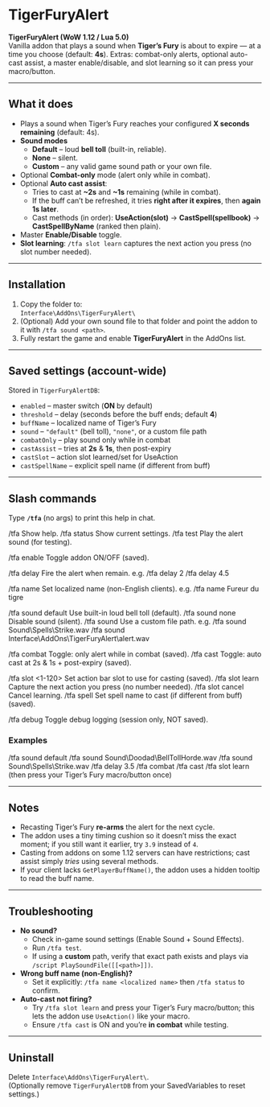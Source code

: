 # TigerFuryAlert

**TigerFuryAlert (WoW 1.12 / Lua 5.0)**  
Vanilla addon that plays a sound when **Tiger’s Fury** is about to expire — at a time you choose (default: **4s**). Extras: combat-only alerts, optional auto-cast assist, a master enable/disable, and slot learning so it can press your macro/button.

---

## What it does

- Plays a sound when Tiger’s Fury reaches your configured **X seconds remaining** (default: 4s).
- **Sound modes**
  - **Default** – loud **bell toll** (built-in, reliable).
  - **None** – silent.
  - **Custom** – any valid game sound path or your own file.
- Optional **Combat-only** mode (alert only while in combat).
- Optional **Auto cast assist**:
  - Tries to cast at **~2s** and **~1s** remaining (while in combat).
  - If the buff can’t be refreshed, it tries **right after it expires**, then **again 1s later**.
  - Cast methods (in order): **UseAction(slot)** → **CastSpell(spellbook)** → **CastSpellByName** (ranked then plain).
- Master **Enable/Disable** toggle.
- **Slot learning**: `/tfa slot learn` captures the next action you press (no slot number needed).

---

## Installation

1. Copy the folder to:  
   `Interface\AddOns\TigerFuryAlert\`
2. (Optional) Add your own sound file to that folder and point the addon to it with `/tfa sound <path>`.
3. Fully restart the game and enable **TigerFuryAlert** in the AddOns list.

---

## Saved settings (account-wide)

Stored in `TigerFuryAlertDB`:

- `enabled` – master switch (**ON** by default)
- `threshold` – delay (seconds before the buff ends; default **4**)
- `buffName` – localized name of Tiger’s Fury
- `sound` – `"default"` (bell toll), `"none"`, or a custom file path
- `combatOnly` – play sound only while in combat
- `castAssist` – tries at **2s** & **1s**, then post-expiry
- `castSlot` – action slot learned/set for UseAction
- `castSpellName` – explicit spell name (if different from buff)

---

## Slash commands

Type **`/tfa`** (no args) to print this help in chat.

/tfa Show help.
/tfa status Show current settings.
/tfa test Play the alert sound (for testing).

/tfa enable Toggle addon ON/OFF (saved).

/tfa delay <seconds> Fire the alert when <seconds> remain.
e.g. /tfa delay 2
/tfa delay 4.5

/tfa name <Buff Name> Set localized name (non-English clients).
e.g. /tfa name Fureur du tigre

/tfa sound default Use built-in loud bell toll (default).
/tfa sound none Disable sound (silent).
/tfa sound <path> Use a custom file path.
e.g. /tfa sound Sound\Spells\Strike.wav
/tfa sound Interface\AddOns\TigerFuryAlert\alert.wav

/tfa combat Toggle: only alert while in combat (saved).
/tfa cast Toggle: auto cast at 2s & 1s + post-expiry (saved).

/tfa slot <1-120> Set action bar slot to use for casting (saved).
/tfa slot learn Capture the next action you press (no number needed).
/tfa slot cancel Cancel learning.
/tfa spell <name> Set spell name to cast (if different from buff) (saved).

/tfa debug Toggle debug logging (session only, NOT saved).

### Examples

/tfa sound default
/tfa sound Sound\Doodad\BellTollHorde.wav
/tfa sound Sound\Spells\Strike.wav
/tfa delay 3.5
/tfa combat
/tfa cast
/tfa slot learn (then press your Tiger’s Fury macro/button once)

---

## Notes

- Recasting Tiger’s Fury **re-arms** the alert for the next cycle.
- The addon uses a tiny timing cushion so it doesn’t miss the exact moment; if you still want it earlier, try `3.9` instead of `4`.
- Casting from addons on some 1.12 servers can have restrictions; cast assist simply _tries_ using several methods.
- If your client lacks `GetPlayerBuffName()`, the addon uses a hidden tooltip to read the buff name.

---

## Troubleshooting

- **No sound?**
  - Check in-game sound settings (Enable Sound + Sound Effects).
  - Run `/tfa test`.
  - If using a **custom** path, verify that exact path exists and plays via `/script PlaySoundFile([[<path>]])`.
- **Wrong buff name (non-English)?**
  - Set it explicitly: `/tfa name <localized name>` then `/tfa status` to confirm.
- **Auto-cast not firing?**
  - Try `/tfa slot learn` and press your Tiger’s Fury macro/button; this lets the addon use `UseAction()` like your macro.
  - Ensure `/tfa cast` is ON and you’re **in combat** while testing.

---

## Uninstall

Delete `Interface\AddOns\TigerFuryAlert\`.  
(Optionally remove `TigerFuryAlertDB` from your SavedVariables to reset settings.)

